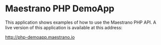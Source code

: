 # Maestrano PHP DemoApp

This application shows examples of how to use the Maestrano PHP API. A live version of this application is available at this address:

http://php-demoapp.maestrano.io